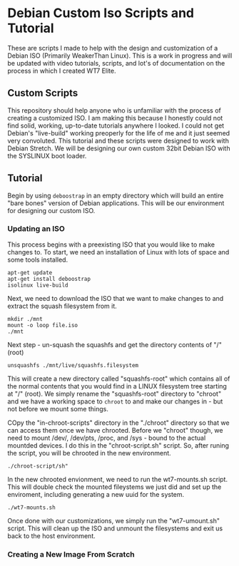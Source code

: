 # Debian Custom Iso Scripts and Tutorial
These are scripts I made to help with the design and customization of a Debian ISO (Primarily WeakerThan Linux). This is a work in progress and will be updated with video tutorials, scripts, and lot's of documentation on the process in which I created WT7 Elite.

## Custom Scripts
This repository should help anyone who is unfamiliar with the process of creating a customized ISO. I am making this because I honestly could not find solid, working, up-to-date tutorials anywhere I looked. I could not get Debian's "live-build" working preoperly for the life of me and it just seemed very convoluted. This tutorial and these scripts were designed to work with Debian Stretch. We will be designing our own custom 32bit Debian ISO with the SYSLINUX boot loader.

## Tutorial
Begin by using <code>deboostrap</code> in an empty directory which will build an entire "bare bones" version of Debian applications. This will be our environment for designing our custom ISO.

### Updating an ISO
This process begins with a preexisting ISO that you would like to make changes to. To start, we need an installation of Linux with lots of space and some tools installed. 

<code>apt-get update</code><br />
<code>apt-get install deboostrap isolinux live-build</code>

Next, we need to download the ISO that we want to make changes to and extract the squash filesystem from it.

<code>mkdir ./mnt</code><br />
<code>mount -o loop file.iso ./mnt</code>

Next step - un-squash the squashfs and get the directory contents of "/" (root)

<code>unsquashfs ./mnt/live/squashfs.filesystem </code>

This will create a new directory called "squashfs-root" which contains all of the normal contents that you would find in a LINUX filesystem tree starting at "/" (root). We simply rename the "squashfs-root" directory to "chroot" and we have a working space to <code>chroot</code> to and make our changes in - but not before we mount some things. 

COpy the "in-chroot-scripts" directory in the "./chroot" directory so that we can access them once we have chrooted. Before we "chroot" though, we need to mount /dev/, /dev/pts, /proc, and /sys - bound to the actual mountded devices. I do this in the "chroot-script.sh" script. So, after runing the script, you will be chrooted in the new environment.

<code>./chroot-script/sh"</code>

In the new chrooted envionment, we need to run the wt7-mounts.sh script. This will double check the mounted fileystems we just did and set up the enviroment, including generating a new uuid for the system. 

<code>./wt7-mounts.sh</code>

Once done with our customizations, we simply run the "wt7-umount.sh" script. This will clean up the ISO and unmount the filesystems and exit us back to the host environment.

### Creating a New Image From Scratch
